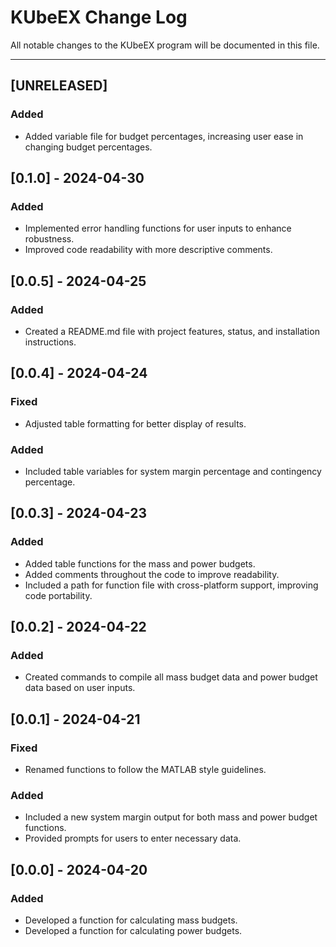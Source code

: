 # KUbeEX Change Log
All notable changes to the KUbeEX program will be documented in this file.

------------

## [UNRELEASED]
### Added
- Added variable file for budget percentages, increasing user ease in changing budget percentages.

## [0.1.0] - 2024-04-30
### Added
- Implemented error handling functions for user inputs to enhance robustness.
- Improved code readability with more descriptive comments.

## [0.0.5] - 2024-04-25
### Added
- Created a README.md file with project features, status, and installation instructions.

## [0.0.4] - 2024-04-24
### Fixed
- Adjusted table formatting for better display of results.
### Added
- Included table variables for system margin percentage and contingency percentage.

## [0.0.3] - 2024-04-23
### Added
- Added table functions for the mass and power budgets.
- Added comments throughout the code to improve readability.
- Included a path for function file with cross-platform support, improving code portability.

## [0.0.2] - 2024-04-22
### Added
- Created commands to compile all mass budget data and power budget data based on user inputs.

## [0.0.1] - 2024-04-21
### Fixed
- Renamed functions to follow the MATLAB style guidelines.
### Added
- Included a new system margin output for both mass and power budget functions.
- Provided prompts for users to enter necessary data.

## [0.0.0] - 2024-04-20
### Added
- Developed a function for calculating mass budgets.
- Developed a function for calculating power budgets.